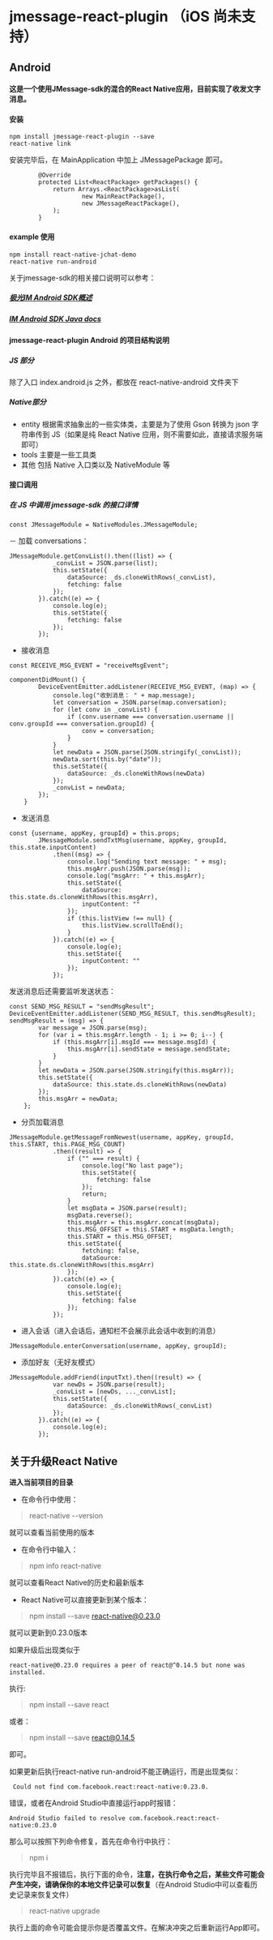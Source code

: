 # jmessage-react-plugin （iOS 尚未支持）
## Android

#### 这是一个使用JMessage-sdk的混合的React Native应用，目前实现了收发文字消息。

#### 安装
```
npm install jmessage-react-plugin --save
react-native link
```
安装完毕后，在 MainApplication 中加上 JMessagePackage 即可。
```
        @Override
        protected List<ReactPackage> getPackages() {
            return Arrays.<ReactPackage>asList(
                    new MainReactPackage(),
                    new JMessageReactPackage(),
            );
        }
```

#### example 使用
```
npm install react-native-jchat-demo
react-native run-android
```
 
关于jmessage-sdk的相关接口说明可以参考：
##### [极光IM Android SDK概述](http://docs.jpush.io/client/im_sdk_android/)

##### [IM Android SDK Java docs](http://docs.jpush.io/client/im_android_api_docs/)

#### jmessage-react-plugin Android 的项目结构说明
##### JS 部分
除了入口 index.android.js 之外，都放在 react-native-android 文件夹下
 
##### Native部分
- entity 根据需求抽象出的一些实体类，主要是为了使用 Gson 转换为 json 字符串传到 JS（如果是纯 React Native 应用，则不需要如此，直接请求服务端即可）
- tools 主要是一些工具类
- 其他 包括 Native 入口类以及 NativeModule 等

#### 接口调用

##### 在 JS 中调用 jmessage-sdk 的接口详情
```
const JMessageModule = NativeModules.JMessageModule;
```
－ 加载 conversations：
```
JMessageModule.getConvList().then((list) => {
            _convList = JSON.parse(list);
            this.setState({
                dataSource: _ds.cloneWithRows(_convList),
                fetching: false
            });
        }).catch((e) => {
            console.log(e);
            this.setState({
                fetching: false
            });
        });
```
- 接收消息
```
const RECEIVE_MSG_EVENT = "receiveMsgEvent";

componentDidMount() {
        DeviceEventEmitter.addListener(RECEIVE_MSG_EVENT, (map) => {
            console.log("收到消息： " + map.message);
            let conversation = JSON.parse(map.conversation);
            for (let conv in _convList) {
                if (conv.username === conversation.username || conv.groupId === conversation.groupId) {
                    conv = conversation;
                }
            }
            let newData = JSON.parse(JSON.stringify(_convList));
            newData.sort(this.by("date"));
            this.setState({
                dataSource: _ds.cloneWithRows(newData)
            });
            _convList = newData;
        });
    }
```
- 发送消息
```
const {username, appKey, groupId} = this.props;
		JMessageModule.sendTxtMsg(username, appKey, groupId, this.state.inputContent)
			.then((msg) => {
				console.log("Sending text message: " + msg);
				this.msgArr.push(JSON.parse(msg));
				console.log("msgArr: " + this.msgArr);
				this.setState({
					dataSource: this.state.ds.cloneWithRows(this.msgArr),
					inputContent: ""
				});
				if (this.listView !== null) {
					this.listView.scrollToEnd();
				}
			}).catch((e) => {
				console.log(e);
				this.setState({
					inputContent: ""
				});
			});
```
发送消息后还需要监听发送状态：

```
const SEND_MSG_RESULT = "sendMsgResult";
DeviceEventEmitter.addListener(SEND_MSG_RESULT, this.sendMsgResult);
sendMsgResult = (msg) => {
		var message = JSON.parse(msg);
		for (var i = this.msgArr.length - 1; i >= 0; i--) {
			if (this.msgArr[i].msgId === message.msgId) {
				this.msgArr[i].sendState = message.sendState;
			}
		}
		let newData = JSON.parse(JSON.stringify(this.msgArr));
		this.setState({
			dataSource: this.state.ds.cloneWithRows(newData)
		});
		this.msgArr = newData;
	};
```

- 分页加载消息

```
JMessageModule.getMessageFromNewest(username, appKey, groupId, this.START, this.PAGE_MSG_COUNT)
			.then((result) => {
				if ("" === result) {
					console.log("No last page");
					this.setState({
						fetching: false
					});
					return;
				}
				let msgData = JSON.parse(result);
				msgData.reverse();
				this.msgArr = this.msgArr.concat(msgData);
				this.MSG_OFFSET = this.START + msgData.length;
				this.START = this.MSG_OFFSET;
				this.setState({
					fetching: false,
					dataSource: this.state.ds.cloneWithRows(this.msgArr)
				});
			}).catch((e) => {
				console.log(e);
				this.setState({
					fetching: false
				});
			});
```

- 进入会话（进入会话后，通知栏不会展示此会话中收到的消息）

```
JMessageModule.enterConversation(username, appKey, groupId);
```
- 添加好友（无好友模式）

```
JMessageModule.addFriend(inputTxt).then((result) => {
            var newDs = JSON.parse(result);
            _convList = [newDs, ..._convList];
            this.setState({
                dataSource: _ds.cloneWithRows(_convList)
            });
        }).catch((e) => {
            console.log(e);
        });
```
## 关于升级React Native

**进入当前项目的目录**

- 在命令行中使用：

> react-native --version

就可以查看当前使用的版本

- 在命令行中输入：

> npm info react-native

就可以查看React Native的历史和最新版本

- React Native可以直接更新到某个版本：

> npm install --save react-native@0.23.0

就可以更新到0.23.0版本

如果升级后出现类似于
```
react-native@0.23.0 requires a peer of react@^0.14.5 but none was installed.
```

执行:
> npm install --save react

或者：
> npm install --save react@0.14.5

即可。

如果更新后执行react-native run-android不能正确运行，而是出现类似：
```
 Could not find com.facebook.react:react-native:0.23.0.
```

错误，或者在Android Studio中直接运行app时报错：
```
Android Studio failed to resolve com.facebook.react:react-native:0.23.0
```

那么可以按照下列命令修复，首先在命令行中执行：
> npm i

执行完毕且不报错后，执行下面的命令，**注意，在执行命令之后，某些文件可能会产生冲突，请确保你的本地文件记录可以恢复**（在Android Studio中可以查看历史记录来恢复文件）
> react-native upgrade

执行上面的命令可能会提示你是否覆盖文件。在解决冲突之后重新运行App即可。

